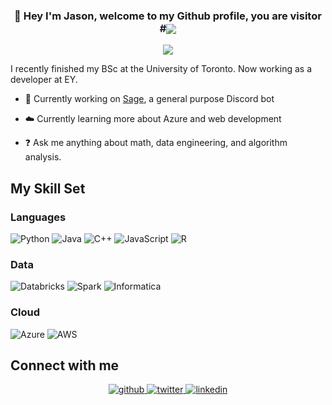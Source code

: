### <div align="center">👋 Hey I'm Jason, welcome to my Github profile, you are visitor #<img src="https://komarev.com/ghpvc/?username=jasonlmfong&&style=flat-square" align="center" /></div>  

<p align="center">
<img src="https://i.imgur.com/dEtnDKB.png"/>
<p>

I recently finished my BSc at the University of Toronto. Now working as a developer at EY.  
  
- 🧠 Currently working on [Sage](https://github.com/jasonlmfong/Sage), a general purpose Discord bot  
  
- ☁️ Currently learning more about Azure and web development  
  
- ❓ Ask me anything about math, data engineering, and algorithm analysis.  
  
  
## My Skill Set  
### Languages
![Python](https://img.shields.io/static/v1?style=for-the-badge&message=Python&color=3776AB&logo=Python&logoColor=FFFFFF&label=)
![Java](https://img.shields.io/static/v1?style=for-the-badge&message=Java&color=007396&logo=Java&logoColor=FFFFFF&label=)
![C++](https://img.shields.io/static/v1?style=for-the-badge&message=C%2B%2B&color=00599C&logo=C%2B%2B&logoColor=FFFFFF&label=)
![JavaScript](https://img.shields.io/static/v1?style=for-the-badge&message=JavaScript&color=222222&logo=JavaScript&logoColor=F7DF1E&label=)
![R](https://img.shields.io/static/v1?style=for-the-badge&message=RStudio&color=75AADB&logo=RStudio&logoColor=FFFFFF&label=)


### Data
![Databricks](https://img.shields.io/static/v1?style=for-the-badge&message=Databricks&color=FF3621&logo=Databricks&logoColor=FFFFFF&label=)
![Spark](https://img.shields.io/static/v1?style=for-the-badge&message=Spark&color=E25A1C&logo=Apache+Spark&logoColor=FFFFFF&label=)
![Informatica](https://img.shields.io/static/v1?style=for-the-badge&message=Informatica&color=FF4D00&logo=Informatica&logoColor=FFFFFF&label=)


### Cloud
![Azure](https://img.shields.io/static/v1?style=for-the-badge&message=Azure&color=0078D4&logo=Microsoft+Azure&logoColor=FFFFFF&label=)
![AWS](https://img.shields.io/static/v1?style=for-the-badge&message=AWS&color=FF9900&logo=amazon-aws&logoColorFFFFFF&label=)


## Connect with me  
<div align="center">
<a href="https://github.com/jasonlmfong" target="_blank">
<img src=https://img.shields.io/badge/github-%2324292e.svg?&style=for-the-badge&logo=github&logoColor=white alt=github style="margin-bottom: 5px;" />
</a>
<a href="https://twitter.com/jasonlmfong" target="_blank">
<img src=https://img.shields.io/badge/twitter-%2300acee.svg?&style=for-the-badge&logo=twitter&logoColor=white alt=twitter style="margin-bottom: 5px;" />
</a>
<a href="https://linkedin.com/in/jasonlmfong" target="_blank">
<img src=https://img.shields.io/badge/linkedin-%231E77B5.svg?&style=for-the-badge&logo=linkedin&logoColor=white alt=linkedin style="margin-bottom: 5px;" />
</a>  
</div>  
